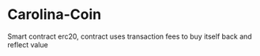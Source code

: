# Carolina-Coin
Smart contract erc20, contract uses transaction fees to buy itself back and reflect value
